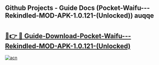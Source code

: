 ## Github Projects - Guide Docs (Pocket-Waifu---Rekindled-MOD-APK-1.0.121-(Unlocked)) auqqe

# <h2><a href="https://apkcomod.com?title=Pocket-Waifu---Rekindled-MOD-APK-1.0.121-(Unlocked)">🔗👉 🔴 Guide-Download-Pocket-Waifu---Rekindled-MOD-APK-1.0.121-(Unlocked) </a></h2>

[![acn](https://github.com/user-attachments/assets/0f9c940e-d8b0-45ae-aac7-cd30a18b3e1c)](https://apkcomod.com?title=Pocket-Waifu---Rekindled-MOD-APK-1.0.121-(Unlocked))
